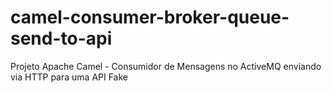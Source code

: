 # camel-consumer-broker-queue-send-to-api
Projeto Apache Camel - Consumidor de Mensagens no ActiveMQ enviando via HTTP para uma API Fake
